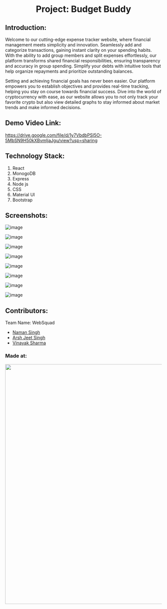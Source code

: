 <h1 align="center">Project: Budget Buddy</h1>
<p align="center">
</p>
<p align="center">



## Introduction:
Welcome to our cutting-edge expense tracker website, where financial management meets simplicity and innovation. Seamlessly add and categorize transactions, gaining instant clarity on your spending habits. With the ability to add group members and split expenses effortlessly, our platform transforms shared financial responsibilities, ensuring transparency and accuracy in group spending. Simplify your debts with intuitive tools that help organize repayments and prioritize outstanding balances.

Setting and achieving financial goals has never been easier. Our platform empowers you to establish objectives and provides real-time tracking, helping you stay on course towards financial success. Dive into the world of cryptocurrency with ease, as our website allows you to not only track your favorite crypto but also view detailed graphs to stay informed about market trends and make informed decisions.


## Demo Video Link:
  <a href="https://drive.google.com/file/d/1y7VbdbPSI5O-5MbSN9H50kXBvmIjaJgu/view?usp=sharing">https://drive.google.com/file/d/1y7VbdbPSI5O-5MbSN9H50kXBvmIjaJgu/view?usp=sharing</a>

## Technology Stack:
  1) React
  2) MonogoDB
  3) Express
  4) Node js
  5) CSS
  6) Material UI
  7) Bootstrap











## Screenshots:



![image](https://github.com/Arshjeet2003/Expense-Tracker/assets/97545310/4ce91e00-248e-4e58-9a1b-cfb063497589)

![image](https://github.com/Arshjeet2003/Expense-Tracker/assets/97545310/c1a8ff34-030b-4b9b-bcff-1c8aa3cf9984)

![image](https://github.com/Arshjeet2003/Expense-Tracker/assets/97545310/750ccfb4-eb95-49e2-8082-272ebd676d0d)

![image](https://github.com/Arshjeet2003/Expense-Tracker/assets/97545310/2dfb8b80-c10e-4c86-bc6e-0bbd82a5cf10)

![image](https://github.com/Arshjeet2003/Expense-Tracker/assets/97545310/0a6e4f8f-59a0-4afd-8ea0-e83a0d6df312)

![image](https://github.com/Arshjeet2003/Expense-Tracker/assets/97545310/d7f76a7d-4007-4c36-80aa-c17d8e93c32e)

![image](https://github.com/Arshjeet2003/Expense-Tracker/assets/97545310/c1afff76-7a87-49dc-88ce-dc71faffb299)

![image](https://github.com/Arshjeet2003/Expense-Tracker/assets/97545310/947d0031-5f46-4372-b4d9-7a3d55f41512)








## Contributors:
Team Name: WebSquad


* [Naman Singh](https://github.com/nmn-singh)
* [Arsh Jeet Singh](https://github.com/Arshjeet2003)
* [Vinayak Sharma](https://github.com/vinayak-0206)





### Made at:
<a href="https://sac.mnnit.ac.in/codesangam"> <img src="https://github.com/Arshjeet2003/Expense-Tracker/assets/97545310/40b80875-f6f3-4948-891c-dc2c443085de" height=770px> </a>
